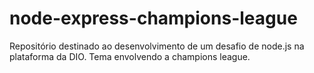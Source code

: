# node-express-champions-league
Repositório destinado ao desenvolvimento de um desafio de node.js na plataforma da DIO. Tema envolvendo a champions league.
